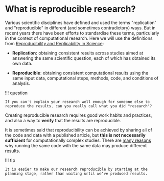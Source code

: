 # What is reproducible research?

Various scientific disciplines have defined and used the terms "replication" and "reproducible" in different (and sometimes contradictory) ways.
But in recent years there have been efforts to standardise these terms, particularly in the context of computational research.
Here we will use the definitions from [Reproducibility and Replicability in Science](https://doi.org/10.17226/25303):

- **Replication:** obtaining consistent results across studies aimed at answering the same scientific question, each of which has obtained its own data.

- **Reproducible:** obtaining consistent computational results using the same input data, computational steps, methods, code, and conditions of analysis.


!!! question

    If you can't explain your research well enough for someone else to reproduce the results, can you really call what you did "research"?

Creating reproducible research requires good work habits and practices, and also a way to **verify** that the results are reproducible.

It is sometimes said that reproducibility can be achieved by sharing all of the code and data with a published article, but **this is not necessarily sufficient** for computationally complex studies.
There are [many reasons](http://www.tdda.info/why-code-rusts) why running the same code with the same data may produce different results.

!!! tip

    It is easier to make our research reproducible by starting at the planning stage, rather than waiting until we've produced results.
